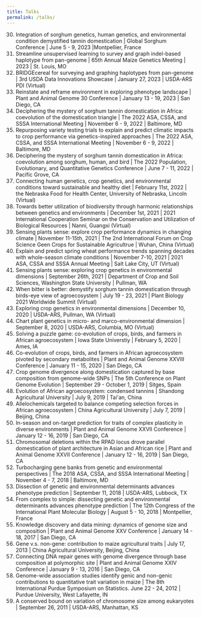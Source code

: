 ```yaml
---
title: Talks
permalink: /talks/
---
```


30.	Integration of sorghum genetics, human genetics, and environmental condition demystified tannin domestication | Global Sorghum Conference | June 5 - 9, 2023 |Montpellier, France
29.	Streamline unsupervised learning to survey and graph indel-based haplotype from pan-genome | 65th Annual Maize Genetics Meeting | 2023 | St. Louis, MO
28.	BRIDGEcereal for surveying and graphing haplotypes from pan-genome | 3rd USDA Data Innovations Showcase | January 27, 2023 | USDA-ARS PDI (Virtual)
27.	Reinstate and reframe environment in exploring phenotype landscape | Plant and Animal Genome 30 Conference | January 13 - 19, 2023 | San Diego, CA
26.	Deciphering the mystery of sorghum tannin domestication in Africa: coevolution of the domestication triangle | The 2022 ASA, CSSA, and SSSA International Meeting | November 6 - 9, 2022 | Baltimore, MD
25.	Repurposing variety testing trials to explain and predict climatic impacts to crop performance via genetics-inspired approaches | The 2022 ASA, CSSA, and SSSA International Meeting | November 6 - 9, 2022 | Baltimore, MD
24.	Deciphering the mystery of sorghum tannin domestication in Africa: coevolution among sorghum, human, and bird | The 2022 Population, Evolutionary, and Quantitative Genetics Conference | June 7 - 11, 2022 | Pacific Grove, CA
23.	Connecting human genetics, crop genetics, and environmental conditions toward sustainable and healthy diet | February 11st, 2022 | the Nebraska Food for Health Center, University of Nebraska, Lincoln (Virtual)
22.	Towards better utilization of biodiversity through harmonic relationships between genetics and environments | December 1st, 2021 | 2021 International Cooperation Seminar on the Conservation and Utilization of Biological Resources | Nanni, Guangxi (Virtual)
21.	Sensing plants sense: explore crop performance dynamics in changing climate | November 11-15th, 2021 | The 2nd International Forum on Crop Science Geen Crops for Sustainable Agricultrue | Wuhan, China (Virtual)
20.	Explain and predict spring wheat performance trends spanning decades with whole-season climate conditions | November 7-10, 2021 | 2021 ASA, CSSA and SSSA Annual Meeting | Salt Lake City, UT (Virtual)
19.	Sensing plants sense: exploring crop genetics in environmental dimensions | September 26th, 2021 | Department of Crop and Soil Sciences, Washington State University | Pullman, WA
18.	When bitter is better: demystify sorghum tannin domestication through birds-eye view of agroecosystem | July 19 - 23, 2021 | Plant Biology 2021 Worldwide Summit (Virtual)
17.	Exploring crop genetics in environmental dimensions | December 10, 2020 | USDA-ARS, Pullman, WA (Virtual)
16.	Chart plant genetics in micro- and marco-environmental dimension | September 8, 2020 | USDA-ARS, Columbia, MO (Virtual)
15.	Solving a puzzle game: co-evolution of crops, birds, and farmers in African agroecosystem | Iowa State Universtiy | February 5, 2020 | Ames, IA
14.	Co-evolution of crops, birds, and farmers in African agroecosystem pivoted by secondary metabolites | Plant and Animal Genome XXVIII Conference | January 11 - 15, 2020 | San Diego, CA
13.	Crop genome divergence along domestication captured by base composition from genome-wide SNPs | The 5th Conference on Plant Genome Evolution | September 29 - October 1, 2019 | Sitges, Spain
12.	Evolution of African agroecosystem: condensed tannins | Shandong Agricultural University | July 9, 2019 | Tai'an, China
11.	Allelochemicals targeted to balance competing selection forces in African agroecosystem | China Agricultural University | July 7, 2019 | Beijing, China
10.	In-season and on-target prediction for traits of complex plasticity in diverse environments | Plant and Animal Genome XXVII Conference | January 12 - 16, 2019 | San Diego, CA
9.	Chromosomal deletions within the RPAD locus drove parallel domestication of plant architecture in Asian and African rice | Plant and Animal Genome XXVII Conference | January 12 - 16, 2019 | San Diego, CA
8.	Turbocharging gene banks from genetic and environmental perspectives | The 2018 ASA, CSSA, and SSSA International Meeting | November 4 - 7, 2018 | Baltimore, MD
7.	Dissection of genetic and environmental determinants advances phenotype prediction | September 11, 2018 | USDA-ARS, Lubbock, TX
6.	From complex to simple: dissecting genetic and environmental determinants advances phenotype prediction | The 12th Congress of the International Plant Molecular Biology | August 5 - 10, 2018 | Montpellier, France
5.	Knowledge discovery and data mining: dynamics of genome size and composition | Plant and Animal Genome XXV Conference | January 14 - 18, 2017 | San Diego, CA
4.	Gene v.s. non-gene: contribution to maize agricultural traits | July 17, 2013 | China Agricultural University, Beijing, China
3.	Connecting DNA repair genes with genome divergence through base composition at polymorphic site | Plant and Animal Genome XXIV Conference | January 9 - 13, 2016 | San Diego, CA
2.	Genome-wide association studies identify genic and non-genic contributions to quantitative trait variation in maize | The 8th International Purdue Symposium on Statistics. June 22 - 24, 2012 | Purdue University, West Lafayette, IN
1.	A conserved bound on variation of chromosome size among eukaryotes | September 26, 2011 | USDA-ARS, Manhattan, KS

